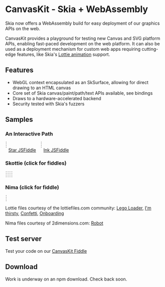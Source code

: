CanvasKit - Skia + WebAssembly
==============================

Skia now offers a WebAssembly build for easy deployment of our graphics APIs on
the web.

CanvasKit provides a playground for testing new Canvas and SVG platform APIs,
enabling fast-paced development on the web platform.
It can also be used as a deployment mechanism for custom web apps requiring
cutting-edge features, like Skia's [Lottie
animation](https://skia.org/user/modules/skottie) support.


Features
--------

  - WebGL context encapsulated as an SkSurface, allowing for direct drawing to
    an HTML canvas
  - Core set of Skia canvas/paint/path/text APIs available, see bindings
  - Draws to a hardware-accelerated backend
  - Security tested with Skia's fuzzers

Samples
-------

<style>
  #demo canvas {
    border: 1px dashed #AAA;
    margin: 2px;
  }

  #patheffect, #ink {
    width: 400px;
    height: 400px;
  }

  #sk_legos, #sk_drinks, #sk_party, #sk_onboarding {
    width: 300px;
    height: 300px;
  }

  figure {
    display: inline-block;
    margin: 0;
  }

  figcaption > a {
    margin: 2px 10px;
  }

</style>

<div id=demo>
  <h3>An Interactive Path</h3>
  <figure>
    <canvas id=patheffect width=400 height=400></canvas>
    <figcaption>
      <a href="https://jsfiddle.skia.org/canvaskit/89604becd6101263113cb7c35156432b8b5c2f7857eed4a18df06b577f431dfa"
          target=_blank rel=noopener>
        Star JSFiddle</a>
    </figcaption>
  </figure>
  <figure>
    <canvas id=ink width=400 height=400></canvas>
    <figcaption>
      <a href="https://jsfiddle.skia.org/canvaskit/aca160254b841c6d5aed7f49a244200cf55282b898a7d503a27bbb69685cecf6"
          target=_blank rel=noopener>
        Ink JSFiddle</a>
    </figcaption>
  </figure>

  <h3>Skottie (click for fiddles)</h3>
  <a href="https://jsfiddle.skia.org/canvaskit/092690b273b41076d2f00f0d43d004893d6bb9992c387c0385efa8e6f6bc83d7"
     target=_blank rel=noopener>
    <canvas id=sk_legos width=300 height=300></canvas>
  </a>
  <a href="https://jsfiddle.skia.org/canvaskit/e7ac983d9859f89aff1b6d385190919202c2eb53d028a79992892cacceffd209"
     target=_blank rel=noopener>
    <canvas id=sk_drinks width=500 height=500></canvas>
  </a>
  <a href="https://jsfiddle.skia.org/canvaskit/0e06547181759731e7369d3e3613222a0826692f48c41b16504ed68d671583e1"
     target=_blank rel=noopener>
    <canvas id=sk_party width=500 height=500></canvas>
  </a>
  <a href="https://jsfiddle.skia.org/canvaskit/be3fc1c5c351e7f43cc2840033f80b44feb3475925264808f321bb9e2a21174a"
     target=_blank rel=noopener>
    <canvas id=sk_onboarding width=500 height=500></canvas>
  </a>

  <h3>Nima (click for fiddle)</h3>
  <a href="https://jsfiddle.skia.org/canvaskit/8f72aa124b91d28c77ef38c849ad7b3b0a4c207010ecca6dccba2b273329895c"
     target=_blank rel=noopener>
    <canvas id=nima_robot width=300 height=300></canvas>
  </a>

</div>

<script type="text/javascript" charset="utf-8">
(function() {
  // Tries to load the WASM version if supported, shows error otherwise
  let s = document.createElement('script');
  var locate_file = '';
  if (window.WebAssembly && typeof window.WebAssembly.compile === 'function') {
    console.log('WebAssembly is supported!');
    locate_file = 'https://storage.googleapis.com/skia-cdn/canvaskit-wasm/0.1.1/bin/';
  } else {
    console.log('WebAssembly is not supported (yet) on this browser.');
    document.getElementById('demo').innerHTML = "<div>WASM not supported by your browser. Try a recent version of Chrome, Firefox, Edge, or Safari.</div>";
    return;
  }
  s.src = locate_file + 'canvaskit.js';
  s.onload = () => {
  var CanvasKit = null;
  var legoJSON = null;
  var drinksJSON = null;
  var confettiJSON = null;
  var onboardingJSON = null;
  var nimaFile = null;
  var nimaTexture = null;
  var fullBounds = {fLeft: 0, fTop: 0, fRight: 500, fBottom: 500};
  CanvasKitInit({
    locateFile: (file) => locate_file + file,
  }).then((CK) => {
    CK.initFonts();
    CanvasKit = CK;
    DrawingExample(CanvasKit);
    InkExample(CanvasKit);
     // Set bounds to fix the 4:3 resolution of the legos
    SkottieExample(CanvasKit, 'sk_legos', legoJSON, {fLeft: -50, fTop: 0, fRight: 350, fBottom: 300});
    // Re-size to fit
    SkottieExample(CanvasKit, 'sk_drinks', drinksJSON, fullBounds);
    SkottieExample(CanvasKit, 'sk_party', confettiJSON, fullBounds);
    SkottieExample(CanvasKit, 'sk_onboarding', onboardingJSON, fullBounds);

    NimaExample(CanvasKit, nimaFile, nimaTexture);
  });

  fetch('https://storage.googleapis.com/skia-cdn/misc/lego_loader.json').then((resp) => {
    resp.text().then((str) => {
      legoJSON = str;
      SkottieExample(CanvasKit, 'sk_legos', legoJSON, {fLeft: -50, fTop: 0, fRight: 350, fBottom: 300});
    });
  });

  fetch('https://storage.googleapis.com/skia-cdn/misc/drinks.json').then((resp) => {
    resp.text().then((str) => {
      drinksJSON = str;
      SkottieExample(CanvasKit, 'sk_drinks', drinksJSON, fullBounds);
    });
  });

  fetch('https://storage.googleapis.com/skia-cdn/misc/confetti.json').then((resp) => {
    resp.text().then((str) => {
      confettiJSON = str;
      SkottieExample(CanvasKit, 'sk_party', confettiJSON, fullBounds);
    });
  });

  fetch('https://storage.googleapis.com/skia-cdn/misc/onboarding.json').then((resp) => {
    resp.text().then((str) => {
      onboardingJSON = str;
      SkottieExample(CanvasKit, 'sk_onboarding', onboardingJSON, fullBounds);
    });
  });

  fetch('https://storage.googleapis.com/skia-cdn/misc/robot.nima').then((resp) => {
    resp.blob().then((blob) => {
      let reader = new FileReader();
      reader.addEventListener('loadend', function() {
          nimaFile = reader.result;
          NimaExample(CanvasKit, nimaFile, nimaTexture);
      });
      reader.readAsArrayBuffer(blob);
    });
  });

  fetch('https://storage.googleapis.com/skia-cdn/misc/robot.nima.png').then((resp) => {
    resp.blob().then((blob) => {
      let reader = new FileReader();
      reader.addEventListener('loadend', function() {
          nimaTexture = reader.result;
          NimaExample(CanvasKit, nimaFile, nimaTexture);
      });
      reader.readAsArrayBuffer(blob);
    });
  });

  function preventScrolling(canvas) {
    canvas.addEventListener('touchmove', (e) => {
      // Prevents touch events in the canvas from scrolling the canvas.
      e.preventDefault();
      e.stopPropagation();
    });
  }

  function DrawingExample(CanvasKit) {
    const surface = CanvasKit.MakeCanvasSurface('patheffect');
    if (!surface) {
      console.log('Could not make surface');
    }
    const context = CanvasKit.currentContext();

    const canvas = surface.getCanvas();

    const paint = new CanvasKit.SkPaint();

    const textPaint = new CanvasKit.SkPaint();
    textPaint.setColor(CanvasKit.Color(40, 0, 0, 1.0));
    textPaint.setTextSize(30);
    textPaint.setAntiAlias(true);

    let i = 0;

    let X = 200;
    let Y = 200;

    function drawFrame() {
      const path = starPath(CanvasKit, X, Y);
      CanvasKit.setCurrentContext(context);
      const dpe = CanvasKit.MakeSkDashPathEffect([15, 5, 5, 10], i/5);
      i++;

      paint.setPathEffect(dpe);
      paint.setStyle(CanvasKit.PaintStyle.STROKE);
      paint.setStrokeWidth(5.0 + -3 * Math.cos(i/30));
      paint.setAntiAlias(true);
      paint.setColor(CanvasKit.Color(66, 129, 164, 1.0));

      canvas.clear(CanvasKit.Color(255, 255, 255, 1.0));

      canvas.drawPath(path, paint);
      canvas.drawText('Try Clicking!', 10, 380, textPaint);
      canvas.flush();
      dpe.delete();
      path.delete();
      window.requestAnimationFrame(drawFrame);
    }
    window.requestAnimationFrame(drawFrame);

    // Make animation interactive
    let interact = (e) => {
      if (!e.buttons) {
        return;
      }
      X = e.offsetX;
      Y = e.offsetY;
    };
    document.getElementById('patheffect').addEventListener('pointermove', interact);
    document.getElementById('patheffect').addEventListener('pointerdown', interact);
    preventScrolling(document.getElementById('patheffect'));

    // A client would need to delete this if it didn't go on for ever.
    //paint.delete();
  }

  function InkExample(CanvasKit) {
    const surface = CanvasKit.MakeCanvasSurface('ink');
    if (!surface) {
      console.log('Could not make surface');
    }
    const context = CanvasKit.currentContext();

    const canvas = surface.getCanvas();

    let paint = new CanvasKit.SkPaint();
    paint.setAntiAlias(true);
    paint.setColor(CanvasKit.Color(0, 0, 0, 1.0));
    paint.setStyle(CanvasKit.PaintStyle.STROKE);
    paint.setStrokeWidth(4.0);
    // This effect smooths out the drawn lines a bit.
    paint.setPathEffect(CanvasKit.MakeSkCornerPathEffect(50));

    // Draw I N K
    let path = new CanvasKit.SkPath();
    path.moveTo(80, 30);
    path.lineTo(80, 80);

    path.moveTo(100, 80);
    path.lineTo(100, 15);
    path.lineTo(130, 95);
    path.lineTo(130, 30);

    path.moveTo(150, 30);
    path.lineTo(150, 80);
    path.moveTo(170, 30);
    path.lineTo(150, 55);
    path.lineTo(170, 80);

    let paths = [path];
    let paints = [paint];

    function drawFrame() {
      CanvasKit.setCurrentContext(context);

      for (let i = 0; i < paints.length && i < paths.length; i++) {
        canvas.drawPath(paths[i], paints[i]);
      }
      canvas.flush();

      window.requestAnimationFrame(drawFrame);
    }

    let hold = false;
    let interact = (e) => {
      let type = e.type;
      if (type === 'lostpointercapture' || type === 'pointerup' || !e.pressure ) {
        hold = false;
        return;
      }
      if (hold) {
        path.lineTo(e.offsetX, e.offsetY);
      } else {
        paint = paint.copy();
        paint.setColor(CanvasKit.Color(Math.random() * 255, Math.random() * 255, Math.random() * 255, Math.random() + .2));
        paints.push(paint);
        path = new CanvasKit.SkPath();
        paths.push(path);
        path.moveTo(e.offsetX, e.offsetY);
      }
      hold = true;
    };
    document.getElementById('ink').addEventListener('pointermove', interact);
    document.getElementById('ink').addEventListener('pointerdown', interact);
    document.getElementById('ink').addEventListener('lostpointercapture', interact);
    document.getElementById('ink').addEventListener('pointerup', interact);
    preventScrolling(document.getElementById('ink'));
    window.requestAnimationFrame(drawFrame);
  }

  function starPath(CanvasKit, X=128, Y=128, R=116) {
    let p = new CanvasKit.SkPath();
    p.moveTo(X + R, Y);
    for (let i = 1; i < 8; i++) {
      let a = 2.6927937 * i;
      p.lineTo(X + R * Math.cos(a), Y + R * Math.sin(a));
    }
    return p;
  }

  function SkottieExample(CanvasKit, id, jsonStr, bounds) {
    if (!CanvasKit || !jsonStr) {
      return;
    }
    const animation = CanvasKit.MakeAnimation(jsonStr);
    const duration = animation.duration() * 1000;
    const size = animation.size();
    let c = document.getElementById(id);
    bounds = bounds || {fLeft: 0, fTop: 0, fRight: size.w, fBottom: size.h};

    const surface = CanvasKit.MakeCanvasSurface(id);
    if (!surface) {
      console.log('Could not make surface');
    }
    const context = CanvasKit.currentContext();
    const canvas = surface.getCanvas();

    let firstFrame = new Date().getTime();

    function drawFrame() {
      let now = new Date().getTime();
      let seek = ((now - firstFrame) / duration) % 1.0;
      CanvasKit.setCurrentContext(context);
      animation.seek(seek);

      animation.render(canvas, bounds);
      canvas.flush();
      window.requestAnimationFrame(drawFrame);
    }
    window.requestAnimationFrame(drawFrame);
    //animation.delete();
  }

  function NimaExample(CanvasKit, nimaFile, nimaTexture) {
    if (!CanvasKit || !nimaFile || !nimaTexture) {
      return;
    }
    const animation = CanvasKit.MakeNimaActor(nimaFile, nimaTexture);
    if (!animation) {
      console.error('could not make animation');
      return;
    }

    const surface = CanvasKit.MakeCanvasSurface('nima_robot');
    if (!surface) {
      console.error('Could not make surface');
      return;
    }

    const context = CanvasKit.currentContext();
    const canvas = surface.getCanvas();
    canvas.translate(125, 275);
    canvas.scale(0.4, -0.4);

    let firstFrame = Date.now();
    animation.setAnimationByName('attack');

    function drawFrame() {
      let seek = ((Date.now() - firstFrame) / 1000.0);
      CanvasKit.setCurrentContext(context);
      canvas.clear(CanvasKit.Color(255, 255, 255, 0.0));
      animation.seek(seek);
      animation.render(canvas);
      surface.flush();
      window.requestAnimationFrame(drawFrame);
    }
    window.requestAnimationFrame(drawFrame);
  }
  }
  document.head.appendChild(s);
})();
</script>

Lottie files courtesy of the lottiefiles.com community:
[Lego Loader](https://www.lottiefiles.com/410-lego-loader),
[I'm thirsty](https://www.lottiefiles.com/77-im-thirsty),
[Confetti](https://www.lottiefiles.com/1370-confetti),
[Onboarding](https://www.lottiefiles.com/1134-onboarding-1)

Nima files courtesy of 2dimensions.com:
[Robot](https://www.2dimensions.com/s/281-robot)


Test server
-----------
Test your code on our [CanvasKit Fiddle](https://jsfiddle.skia.org/canvaskit)

Download
--------
Work is underway on an npm download. Check back soon.
